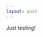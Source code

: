 ```yaml
---
layout: post
---
```

Just testing!

<script type="IN/FullMemberProfile" data-id="http://pt.linkedin.com/in/rquintas" data-firstName="Ricardo" data-lastName="Quintas">

<script type="text/javascript" charset="utf-8">
	function getID() {
	   IN.API.Profile("me")
	   .result(function(result) { 
	     alert(result.values[0].id);
	   })
	}
</script>

<script type="IN/Login" data-onAuth="getID"></script>

